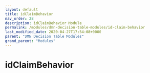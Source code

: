 ```yaml
---
layout: default
title: idClaimBehavior 
nav_order: 28
description: idClaimBehavior Module
permalink: /modules/dmn-decision-table-modules/id-claim-behavior
last_modified_date: 2020-04-27T17:54:08+0000
parent: "DMN Decision Table Modules"
grand_parent: "Modules"
---
```


# idClaimBehavior